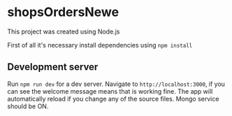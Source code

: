 # shopsOrdersNewe
This project was created using Node.js

First of all it's necessary install dependencies using `npm install`

## Development server
Run `npm run dev` for a dev server. Navigate to `http://localhost:3000`, if you can see the welcome message means that is working fine. The app will automatically reload if you change any of the source files.
Mongo service should be ON.